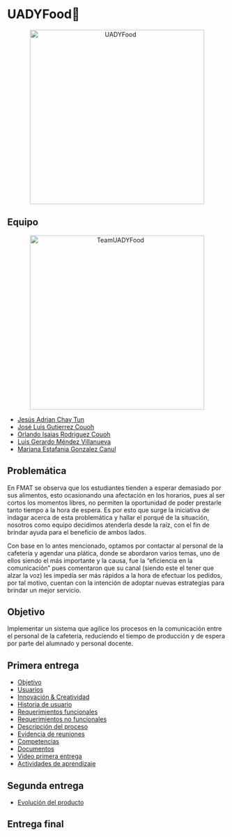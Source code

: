 # UADYFood🍔

<p align="center">
<img src="https://i.postimg.cc/MZVY2bm1/Rojo-y-Amarillo-Hot-Cake-Restaurantes-Reapertura-Comercial-Cartel-Horizontal.png" height='400' weight='800' alt="UADYFood"/>
</p>

## Equipo
<p align="center">
<img src="https://i.postimg.cc/htBQ1D1W/Turquesa-y-Blanco-Inteligente-Corporativo-Medios-y-Publicaciones-Actualizaciones-Semanales-de-Equipo.png" height='400' weight='711.111' alt="TeamUADYFood"/>
</p>

* [Jesús Adrian Chay Tun](https://github.com/JesusChay)
* [José Luis Gutierrez Couoh ](https://github.com/josegutierrezcouoh)
* [Orlando Isaias Rodriguez Couoh](https://github.com/orlandordzc)
* [Luis Gerardo Méndez Villanueva](https://github.com/GerardoVillla)
* [Mariana Estafania Gonzalez Canul](https://github.com/mglezcc)

## Problemática
En FMAT se observa que los estudiantes tienden a esperar demasiado por sus alimentos, esto ocasionando una afectación en los horarios, pues al ser cortos los momentos libres, no permiten la oportunidad de poder prestarle tanto tiempo a la hora de espera. Es por esto que surge la iniciativa de indagar acerca de esta problemática y hallar el porqué de la situación, nosotros como equipo decidimos atenderla desde la raíz, con el fin de brindar ayuda para el beneficio de ambos lados. 

Con base en lo antes mencionado, optamos por contactar al personal de la cafetería y agendar una plática, donde se abordaron varios temas, uno de ellos siendo el más importante y la causa, fue la “eficiencia en la comunicación” pues comentaron que su canal (siendo este el tener que alzar la voz) les impedía ser más rápidos a la hora de efectuar los pedidos, por tal motivo, cuentan con la intención de adoptar nuevas estrategias para brindar un mejor servicio. 



## Objetivo 
Implementar un sistema que agilice los procesos en la comunicación entre el personal de la cafetería, reduciendo el tiempo de producción y de espera por parte del alumnado y personal docente.

## Primera entrega
- [Objetivo](https://github.com/orlandordzc/UADYFoodFIS/blob/main/PRIMERA%20ENTREGA/1.1%20DESCRIPCI%C3%93N%20DEL%20SISTEMA/2.%20Objetivo.md)
- [Usuarios](https://github.com/orlandordzc/UADYFoodFIS/blob/main/PRIMERA%20ENTREGA/1.1%20DESCRIPCI%C3%93N%20DEL%20SISTEMA/3.%20Usuarios.md)
- [Innovación & Creatividad](https://github.com/orlandordzc/UADYFoodFIS/blob/main/PRIMERA%20ENTREGA/1.1%20DESCRIPCI%C3%93N%20DEL%20SISTEMA/4.%20Innovaci%C3%B3n%20%26%20Creatividad.md)
- [Historia de usuario](https://github.com/orlandordzc/UADYFoodFIS/blob/main/PRIMERA%20ENTREGA/1.2%20REQUERIMIENTOS%20%26%20CASOS%20DE%20USO/1.%20Historias%20de%20usuario.md)
- [Requerimientos funcionales](https://github.com/orlandordzc/UADYFoodFIS/blob/main/PRIMERA%20ENTREGA/1.2%20REQUERIMIENTOS%20%26%20CASOS%20DE%20USO/2.1%20Requerimientos%20funcionales.md)
- [Requerimientos no funcionales](https://github.com/orlandordzc/UADYFoodFIS/blob/main/PRIMERA%20ENTREGA/1.2%20REQUERIMIENTOS%20%26%20CASOS%20DE%20USO/2.2%20Requerimientos%20No%20Funcionales.md)
- [Descripción del proceso](https://github.com/orlandordzc/UADYFoodFIS/blob/main/PRIMERA%20ENTREGA/1.3%20PROCESO%20DE%20DESARROLLO/1.%20Descripci%C3%B3n%20del%20proceso.md)
- [Evidencia de reuniones](https://github.com/orlandordzc/UADYFoodFIS/blob/main/PRIMERA%20ENTREGA/1.3%20PROCESO%20DE%20DESARROLLO/2.%20Evidencia%20de%20reuniones.pdf)
- [Competencias](https://github.com/orlandordzc/UADYFoodFIS/blob/main/PRIMERA%20ENTREGA/1.4%20COMPETENCIAS%20DE%20LA%20ASIGNATURA/1.Competencias%20de%20la%20asignatura.md)
- [Documentos](https://github.com/orlandordzc/UADYFoodFIS/tree/main/PRIMERA%20ENTREGA/1.5%20DOCUMENTOS)
- [Video primera entrega](https://github.com/orlandordzc/UADYFoodFIS/blob/main/PRIMERA%20ENTREGA/1.5%20DOCUMENTOS/Video%20presentaci%C3%B3n.md)
- [Actividades de aprendizaje](https://github.com/orlandordzc/UADYFoodFIS/blob/main/PRIMERA%20ENTREGA/1.5%20DOCUMENTOS/Artefactos/Actividades%20de%20aprendizaje.md)

## Segunda entrega
- [Evolución del producto](https://github.com/orlandordzc/UADYFoodFIS/blob/Segunda-entrega/SEGUNDA%20ENTREGA/1.%20RESUMENES/1.%20Evoluci%C3%B3n%20del%20producto.md)
## Entrega final
